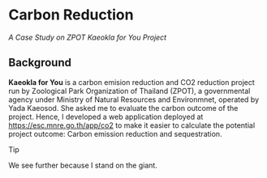 # Carbon Reduction
_A Case Study on ZPOT Kaeokla for You Project_

## Background
__Kaeokla for You__ is a carbon emision reduction and CO2 reduction project run by Zoological Park Organization of Thailand (ZPOT), a governmental agency under Ministry of Natural Resources and Environmnet, operated by Yada Kaeosod. She asked me to evaluate the carbon outcome of the project. Hence, I developed a web application deployed at https://esc.mnre.go.th/app/co2 to make it easier to calculate the potential project outcome: Carbon emission reduction and sequestration.

> [!TIP]
> We see further because I stand on the giant.

